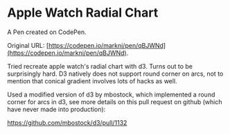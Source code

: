# Apple Watch Radial Chart

A Pen created on CodePen.

Original URL: [https://codepen.io/markni/pen/qBJWNd](https://codepen.io/markni/pen/qBJWNd).

Tried recreate apple watch's radial chart with d3. Turns out to be surprisingly hard. D3 natively does not support round corner on arcs, not to mention that conical gradient involves lots of hacks as well. 

Used a modified version of d3 by mbostock, which implemented a round corner for arcs in d3, see more details on this pull request on github (which have never made into production):

https://github.com/mbostock/d3/pull/1132